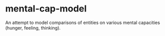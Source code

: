 # mental-cap-model
An attempt to model comparisons of entities on various mental capacities (hunger, feeling, thinking).
